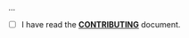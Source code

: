 <!--- Provide a general summary of your changes in the Title above -->

...

- [ ] I have read the **[CONTRIBUTING](https://github.com/owenvoke/.github/blob/master/CONTRIBUTING.md)** document.
